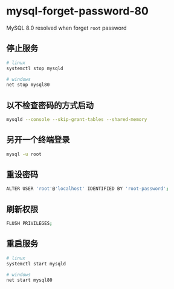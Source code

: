 # mysql-forget-password-80

MySQL 8.0 resolved when forget `root` password

## 停止服务

```sh
# linux
systemctl stop mysqld

# windows
net stop mysql80
```

## 以不检查密码的方式启动

```sh
mysqld --console --skip-grant-tables --shared-memory
```

## 另开一个终端登录

```sh
mysql -u root
```

## 重设密码

```sh
ALTER USER 'root'@'localhost' IDENTIFIED BY 'root-password';
```

## 刷新权限

```sh
FLUSH PRIVILEGES;
```

## 重启服务

```sh
# linux
systemctl start mysqld

# windows
net start mysql80
```
